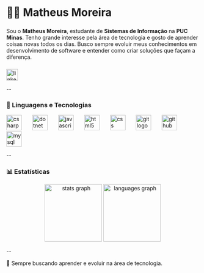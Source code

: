 # 👨‍💻 Matheus Moreira

###

Sou o **Matheus Moreira**, estudante de **Sistemas de Informação** na **PUC Minas**. Tenho grande interesse pela área de tecnologia e gosto de aprender coisas novas todos os dias. Busco sempre evoluir meus conhecimentos em desenvolvimento de software e entender como criar soluções que façam a diferença.

###

<div align="left">
  <a href="https://www.linkedin.com/in/matheus-moreira-07b017334" target="_blank">
    <img src="https://img.shields.io/static/v1?message=LinkedIn&logo=linkedin&label=&color=0077B5&logoColor=white&labelColor=&style=for-the-badge" height="30" alt="linkedin logo"  />
  </a>
</div>

--

### 🧠 Linguagens e Tecnologias

<div align="left">
  <img src="https://cdn.jsdelivr.net/gh/devicons/devicon/icons/csharp/csharp-original.svg" height="40" alt="csharp logo"  />
  <img width="20" />
  <img src="https://cdn.jsdelivr.net/gh/devicons/devicon/icons/dotnetcore/dotnetcore-original.svg" height="40" alt="dotnet logo"  />
  <img width="20" />
  <img src="https://cdn.jsdelivr.net/gh/devicons/devicon/icons/javascript/javascript-original.svg" height="40" alt="javascript logo"  />
  <img width="20" />
  <img src="https://cdn.jsdelivr.net/gh/devicons/devicon/icons/html5/html5-original.svg" height="40" alt="html5 logo"  />
  <img width="20" />
  <img src="https://cdn.jsdelivr.net/gh/devicons/devicon/icons/css3/css3-original.svg" height="40" alt="css logo"  />
  <img width="20" />
  <img src="https://cdn.jsdelivr.net/gh/devicons/devicon/icons/git/git-original.svg" height="40" alt="git logo"  />
  <img width="20" />
  <img src="https://cdn.jsdelivr.net/gh/devicons/devicon/icons/github/github-original.svg" height="40" alt="github logo"  />
  <img width="20" />
  <img src="https://cdn.jsdelivr.net/gh/devicons/devicon/icons/mysql/mysql-original.svg" height="40" alt="mysql logo"  />
</div>

--

### 📊 Estatísticas

<div align="center">
  <img src="https://github-readme-stats.vercel.app/api?username=Matheus-H-moreira&show_icons=true&theme=dracula" height="150" alt="stats graph"  />
  <img src="https://github-readme-stats.vercel.app/api/top-langs?username=Matheus-H-moreira&layout=compact&theme=dracula" height="150" alt="languages graph"  />
</div>

--

<p align="left">🌱 Sempre buscando aprender e evoluir na área de tecnologia.</p>

